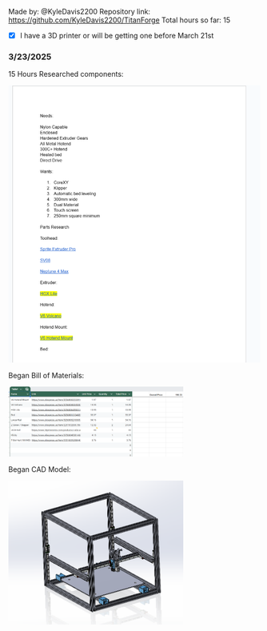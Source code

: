 Made by: @KyleDavis2200
Repository link: https://github.com/KyleDavis2200/TitanForge
Total hours so far: 15

- [x] I have a 3D printer or will be getting one before March 21st

### 3/23/2025
15 Hours
Researched components:

<img src="https://github.com/KyleDavis2200/TitanForge/blob/main/research.png" width="550">

Began Bill of Materials:

<img src="https://github.com/KyleDavis2200/TitanForge/blob/main/day1%20bom.png" width="350">

Began CAD Model:

<img src="https://github.com/KyleDavis2200/TitanForge/blob/main/day%201%20cad.png" width="350">
